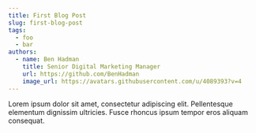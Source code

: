 ```yaml
---
title: First Blog Post
slug: first-blog-post
tags:
  - foo
  - bar
authors:
  - name: Ben Hadman
    title: Senior Digital Marketing Manager
    url: https://github.com/BenHadman
    image_url: https://avatars.githubusercontent.com/u/4089393?v=4
---
```

Lorem ipsum dolor sit amet, consectetur adipiscing elit. Pellentesque elementum dignissim ultricies. Fusce rhoncus ipsum tempor eros aliquam consequat.